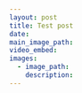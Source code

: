 ```yaml
---
layout: post
title: Test post
date:
main_image_path:
video_embed:
images:
  - image_path:
    description:
---
```


